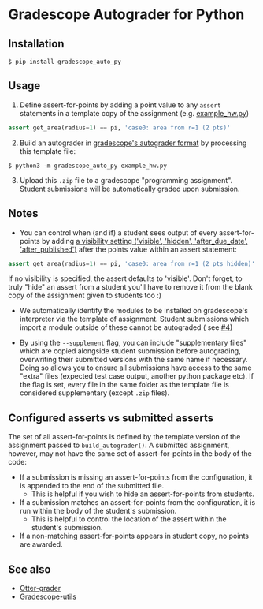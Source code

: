 # Gradescope Autograder for Python

## Installation

    $ pip install gradescope_auto_py

## Usage

1. Define assert-for-points by adding a point value to any `assert` statements in a template copy of the assignment (e.g. [example_hw.py](test/ex/example_hw.py))

```python
assert get_area(radius=1) == pi, 'case0: area from r=1 (2 pts)'
```

2. Build an autograder in [gradescope's autograder format](https://gradescope-autograders.readthedocs.io/en/latest/specs/) by processing this template file:

```
$ python3 -m gradescope_auto_py example_hw.py
```

3. Upload this `.zip` file to a gradescope "programming assignment".  Student submissions will be automatically graded upon submission.

## Notes
- You can control when (and if) a student sees output of every
  assert-for-points by
  adding [a visibility setting ('visible', 'hidden', 'after_due_date', 'after_published')](https://gradescope-autograders.readthedocs.io/en/latest/specs/#controlling-test-case-visibility)
  after the points value within an assert statement:

```python
assert get_area(radius=1) == pi, 'case0: area from r=1 (2 pts hidden)'
```

If no visibility is specified, the assert defaults to 'visible'. Don't forget,
to truly "hide" an assert from a student you'll have to remove it from the
blank copy of the assignment given to students too :)

- We automatically identify the modules to be installed on gradescope's
  interpreter via the template of assignment. Student submissions which import a module outside of these cannot be autograded (
  see [#4](https://github.com/matthigger/gradescope_auto_py/issues/4))

- By using the `--supplement` flag, you can include "supplementary files" which are copied alongside student submission before autograding, overwriting their submitted versions with the same name if necessary.  Doing so allows you to ensure all submissions have access to the same "extra" files (expected test case output, another python package etc).  If the flag is set, every file in the same folder as the template file is considered supplementary (except `.zip` files).

## Configured asserts vs submitted asserts

The set of all assert-for-points is defined by the template version of the assignment passed to `build_autograder()`.  A submitted assignment, however, may not have the same set of assert-for-points in the body of the code:

- If a submission is missing an assert-for-points from the configuration, it is appended to the end of the submitted file.
    - This is helpful if you wish to hide an assert-for-points from students.
- If a submission matches an assert-for-points from the configuration, it is run within the body of the student's submission.
    - This is helpful to control the location of the assert within the student's submission.
- If a non-matching assert-for-points appears in student copy, no points are
  awarded.

## See also

- [Otter-grader](https://otter-grader.readthedocs.io/en/latest/)
- [Gradescope-utils](https://github.com/gradescope/gradescope-utils)
